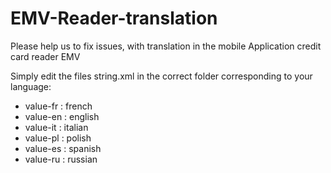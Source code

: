 # EMV-Reader-translation
Please help us to fix issues, with translation in the mobile Application credit card reader EMV

Simply edit the files string.xml in the correct folder corresponding to your language:
- value-fr : french
- value-en : english
- value-it : italian
- value-pl : polish
- value-es : spanish
- value-ru : russian
